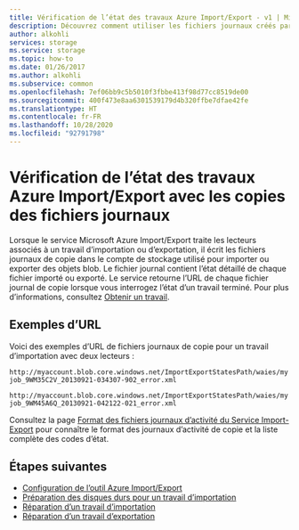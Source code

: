 ```yaml
---
title: Vérification de l’état des travaux Azure Import/Export - v1 | Microsoft Docs
description: Découvrez comment utiliser les fichiers journaux créés par le travail d’importation ou d’exportation pour connaître l’état du travail.
author: alkohli
services: storage
ms.service: storage
ms.topic: how-to
ms.date: 01/26/2017
ms.author: alkohli
ms.subservice: common
ms.openlocfilehash: 7ef06bb9c5b5010f3fbbe413f98d77cc8519de00
ms.sourcegitcommit: 400f473e8aa6301539179d4b320ffbe7dfae42fe
ms.translationtype: HT
ms.contentlocale: fr-FR
ms.lasthandoff: 10/28/2020
ms.locfileid: "92791798"
---
```

# <a name="reviewing-azure-importexport-job-status-with-copy-log-files"></a>Vérification de l’état des travaux Azure Import/Export avec les copies des fichiers journaux
Lorsque le service Microsoft Azure Import/Export traite les lecteurs associés à un travail d’importation ou d’exportation, il écrit les fichiers journaux de copie dans le compte de stockage utilisé pour importer ou exporter des objets blob. Le fichier journal contient l’état détaillé de chaque fichier importé ou exporté. Le service retourne l’URL de chaque fichier journal de copie lorsque vous interrogez l’état d’un travail terminé. Pour plus d’informations, consultez [Obtenir un travail](/rest/api/storageimportexport/Jobs/Get).  

## <a name="example-urls"></a>Exemples d’URL

Voici des exemples d’URL de fichiers journaux de copie pour un travail d’importation avec deux lecteurs :  

 `http://myaccount.blob.core.windows.net/ImportExportStatesPath/waies/myjob_9WM35C2V_20130921-034307-902_error.xml`  

 `http://myaccount.blob.core.windows.net/ImportExportStatesPath/waies/myjob_9WM45A6Q_20130921-042122-021_error.xml`  

 Consultez la page [Format des fichiers journaux d’activité du Service Import-Export](/previous-versions/azure/storage/common/storage-import-export-file-format-log) pour connaître le format des journaux d’activité de copie et la liste complète des codes d’état.  

## <a name="next-steps"></a>Étapes suivantes

 * [Configuration de l’outil Azure Import/Export](storage-import-export-tool-setup-v1.md)   
 * [Préparation des disques durs pour un travail d’importation](/previous-versions/azure/storage/common/storage-import-export-tool-preparing-hard-drives-import-v1)   
 * [Réparation d’un travail d’importation](./storage-import-export-tool-repairing-an-import-job-v1.md)   
 * [Réparation d’un travail d’exportation](./storage-import-export-tool-repairing-an-export-job-v1.md)